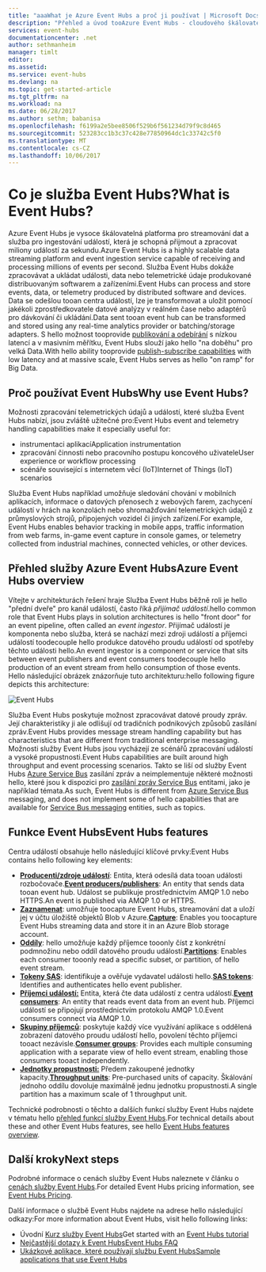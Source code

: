 ```yaml
---
title: "aaaWhat je Azure Event Hubs a proč ji používat | Microsoft Docs"
description: "Přehled a úvod tooAzure Event Hubs - cloudového škálovatelného přijímání telemetrie z webů, aplikací a zařízení"
services: event-hubs
documentationcenter: .net
author: sethmanheim
manager: timlt
editor: 
ms.assetid: 
ms.service: event-hubs
ms.devlang: na
ms.topic: get-started-article
ms.tgt_pltfrm: na
ms.workload: na
ms.date: 06/28/2017
ms.author: sethm; babanisa
ms.openlocfilehash: f6199a2e5bee8506f529b6f561234d79f9c8d465
ms.sourcegitcommit: 523283cc1b3c37c428e77850964dc1c33742c5f0
ms.translationtype: MT
ms.contentlocale: cs-CZ
ms.lasthandoff: 10/06/2017
---
```

# <a name="what-is-event-hubs"></a><span data-ttu-id="912b1-103">Co je služba Event Hubs?</span><span class="sxs-lookup"><span data-stu-id="912b1-103">What is Event Hubs?</span></span>

<span data-ttu-id="912b1-104">Azure Event Hubs je vysoce škálovatelná platforma pro streamování dat a služba pro ingestování událostí, která je schopná přijmout a zpracovat miliony událostí za sekundu.</span><span class="sxs-lookup"><span data-stu-id="912b1-104">Azure Event Hubs is a highly scalable data streaming platform and event ingestion service capable of receiving and processing millions of events per second.</span></span> <span data-ttu-id="912b1-105">Služba Event Hubs dokáže zpracovávat a ukládat události, data nebo telemetrické údaje produkované distribuovaným softwarem a zařízeními.</span><span class="sxs-lookup"><span data-stu-id="912b1-105">Event Hubs can process and store events, data, or telemetry produced by distributed software and devices.</span></span> <span data-ttu-id="912b1-106">Data se odešlou tooan centra událostí, lze je transformovat a uložit pomocí jakékoli zprostředkovatele datové analýzy v reálném čase nebo adaptérů pro dávkování či ukládání.</span><span class="sxs-lookup"><span data-stu-id="912b1-106">Data sent tooan event hub can be transformed and stored using any real-time analytics provider or batching/storage adapters.</span></span> <span data-ttu-id="912b1-107">S hello možnost tooprovide [publikování a odebírání](https://msdn.microsoft.com/library/aa560414.aspx) s nízkou latencí a v masivním měřítku, Event Hubs slouží jako hello "na doběhu" pro velká Data.</span><span class="sxs-lookup"><span data-stu-id="912b1-107">With hello ability tooprovide [publish-subscribe capabilities](https://msdn.microsoft.com/library/aa560414.aspx) with low latency and at massive scale, Event Hubs serves as hello "on ramp" for Big Data.</span></span>

## <a name="why-use-event-hubs"></a><span data-ttu-id="912b1-108">Proč používat Event Hubs</span><span class="sxs-lookup"><span data-stu-id="912b1-108">Why use Event Hubs?</span></span>

<span data-ttu-id="912b1-109">Možnosti zpracování telemetrických údajů a událostí, které služba Event Hubs nabízí, jsou zvláště užitečné pro:</span><span class="sxs-lookup"><span data-stu-id="912b1-109">Event Hubs event and telemetry handling capabilities make it especially useful for:</span></span>

* <span data-ttu-id="912b1-110">instrumentaci aplikací</span><span class="sxs-lookup"><span data-stu-id="912b1-110">Application instrumentation</span></span>
* <span data-ttu-id="912b1-111">zpracování činnosti nebo pracovního postupu koncového uživatele</span><span class="sxs-lookup"><span data-stu-id="912b1-111">User experience or workflow processing</span></span>
* <span data-ttu-id="912b1-112">scénáře související s internetem věcí (IoT)</span><span class="sxs-lookup"><span data-stu-id="912b1-112">Internet of Things (IoT) scenarios</span></span>

<span data-ttu-id="912b1-113">Služba Event Hubs například umožňuje sledování chování v mobilních aplikacích, informace o datových přenosech z webových farem, zachycení událostí v hrách na konzolách nebo shromažďování telemetrických údajů z průmyslových strojů, připojených vozidel či jiných zařízení.</span><span class="sxs-lookup"><span data-stu-id="912b1-113">For example, Event Hubs enables behavior tracking in mobile apps, traffic information from web farms, in-game event capture in console games, or telemetry collected from industrial machines, connected vehicles, or other devices.</span></span>

## <a name="azure-event-hubs-overview"></a><span data-ttu-id="912b1-114">Přehled služby Azure Event Hubs</span><span class="sxs-lookup"><span data-stu-id="912b1-114">Azure Event Hubs overview</span></span>

<span data-ttu-id="912b1-115">Vítejte v architekturách řešení hraje Služba Event Hubs běžně roli je hello "přední dveře" pro kanál událostí, často říká *přijímač událostí*.</span><span class="sxs-lookup"><span data-stu-id="912b1-115">hello common role that Event Hubs plays in solution architectures is hello "front door" for an event pipeline, often called an *event ingestor*.</span></span> <span data-ttu-id="912b1-116">Přijímač událostí je komponenta nebo služba, která se nachází mezi zdroji událostí a příjemci událostí toodecouple hello produkce datového proudu událostí od spotřeby těchto události hello.</span><span class="sxs-lookup"><span data-stu-id="912b1-116">An event ingestor is a component or service that sits between event publishers and event consumers toodecouple hello production of an event stream from hello consumption of those events.</span></span> <span data-ttu-id="912b1-117">Hello následující obrázek znázorňuje tuto architekturu:</span><span class="sxs-lookup"><span data-stu-id="912b1-117">hello following figure depicts this architecture:</span></span>

![Event Hubs](./media/event-hubs-what-is-event-hubs/event_hubs_full_pipeline.png)

<span data-ttu-id="912b1-119">Služba Event Hubs poskytuje možnost zpracovávat datové proudy zpráv. Její charakteristiky ji ale odlišují od tradičních podnikových způsobů zasílání zpráv.</span><span class="sxs-lookup"><span data-stu-id="912b1-119">Event Hubs provides message stream handling capability but has characteristics that are different from traditional enterprise messaging.</span></span> <span data-ttu-id="912b1-120">Možnosti služby Event Hubs jsou vycházejí ze scénářů zpracování událostí a vysoké propustnosti.</span><span class="sxs-lookup"><span data-stu-id="912b1-120">Event Hubs capabilities are built around high throughput and event processing scenarios.</span></span> <span data-ttu-id="912b1-121">Takto se liší od služby Event Hubs [Azure Service Bus](https://azure.microsoft.com/services/service-bus/) zasílání zpráv a neimplementuje některé možnosti hello, které jsou k dispozici pro [zasílání zpráv Service Bus](/azure/service-bus-messaging/) entitami, jako je například témata.</span><span class="sxs-lookup"><span data-stu-id="912b1-121">As such, Event Hubs is different from [Azure Service Bus](https://azure.microsoft.com/services/service-bus/) messaging, and does not implement some of hello capabilities that are available for [Service Bus messaging](/azure/service-bus-messaging/) entities, such as topics.</span></span>

## <a name="event-hubs-features"></a><span data-ttu-id="912b1-122">Funkce Event Hubs</span><span class="sxs-lookup"><span data-stu-id="912b1-122">Event Hubs features</span></span>

<span data-ttu-id="912b1-123">Centra událostí obsahuje hello následující klíčové prvky:</span><span class="sxs-lookup"><span data-stu-id="912b1-123">Event Hubs contains hello following key elements:</span></span>

- <span data-ttu-id="912b1-124">[**Producenti/zdroje událostí**](event-hubs-features.md#event-publishers): Entita, která odesílá data tooan události rozbočovače.</span><span class="sxs-lookup"><span data-stu-id="912b1-124">[**Event producers/publishers**](event-hubs-features.md#event-publishers): An entity that sends data tooan event hub.</span></span> <span data-ttu-id="912b1-125">Událost se publikuje prostřednictvím AMQP 1.0 nebo HTTPS.</span><span class="sxs-lookup"><span data-stu-id="912b1-125">An event is published via AMQP 1.0 or HTTPS.</span></span>
- <span data-ttu-id="912b1-126">[**Zaznamenat**](event-hubs-features.md#capture): umožňuje toocapture Event Hubs, streamování dat a uloží jej v účtu úložiště objektů Blob v Azure.</span><span class="sxs-lookup"><span data-stu-id="912b1-126">[**Capture**](event-hubs-features.md#capture): Enables you toocapture Event Hubs streaming data and store it in an Azure Blob storage account.</span></span>
- <span data-ttu-id="912b1-127">[**Oddíly**](event-hubs-features.md#partitions): hello umožňuje každý příjemce tooonly číst z konkrétní podmnožinu nebo oddíl datového proudu událostí.</span><span class="sxs-lookup"><span data-stu-id="912b1-127">[**Partitions**](event-hubs-features.md#partitions): Enables each consumer tooonly read a specific subset, or partition, of hello event stream.</span></span>
- <span data-ttu-id="912b1-128">[**Tokeny SAS**](event-hubs-features.md#sas-tokens): identifikuje a ověřuje vydavatel události hello.</span><span class="sxs-lookup"><span data-stu-id="912b1-128">[**SAS tokens**](event-hubs-features.md#sas-tokens): Identifies and authenticates hello event publisher.</span></span>
- <span data-ttu-id="912b1-129">[**Příjemci událostí:**](event-hubs-features.md#event-consumers) Entita, která čte data událostí z centra událostí.</span><span class="sxs-lookup"><span data-stu-id="912b1-129">[**Event consumers**](event-hubs-features.md#event-consumers): An entity that reads event data from an event hub.</span></span> <span data-ttu-id="912b1-130">Příjemci událostí se připojují prostřednictvím protokolu AMQP 1.0.</span><span class="sxs-lookup"><span data-stu-id="912b1-130">Event consumers connect via AMQP 1.0.</span></span> 
- <span data-ttu-id="912b1-131">[**Skupiny příjemců**](event-hubs-features.md#consumer-groups): poskytuje každý více využívání aplikace s oddělená zobrazení datového proudu událostí hello, povolení těchto příjemci tooact nezávisle.</span><span class="sxs-lookup"><span data-stu-id="912b1-131">[**Consumer groups**](event-hubs-features.md#consumer-groups): Provides each multiple consuming application with a separate view of hello event stream, enabling those consumers tooact independently.</span></span>
- <span data-ttu-id="912b1-132">[**Jednotky propustnosti:**](event-hubs-features.md#capacity) Předem zakoupené jednotky kapacity.</span><span class="sxs-lookup"><span data-stu-id="912b1-132">[**Throughput units**](event-hubs-features.md#capacity): Pre-purchased units of capacity.</span></span> <span data-ttu-id="912b1-133">Škálování jednoho oddílu dovoluje maximálně jednu jednotku propustnosti.</span><span class="sxs-lookup"><span data-stu-id="912b1-133">A single partition has a maximum scale of 1 throughput unit.</span></span>

<span data-ttu-id="912b1-134">Technické podrobnosti o těchto a dalších funkcí služby Event Hubs najdete v tématu hello [přehled funkcí služby Event Hubs](event-hubs-features.md).</span><span class="sxs-lookup"><span data-stu-id="912b1-134">For technical details about these and other Event Hubs features, see hello [Event Hubs features overview](event-hubs-features.md).</span></span> 

## <a name="next-steps"></a><span data-ttu-id="912b1-135">Další kroky</span><span class="sxs-lookup"><span data-stu-id="912b1-135">Next steps</span></span>

<span data-ttu-id="912b1-136">Podrobné informace o cenách služby Event Hubs naleznete v článku o [cenách služby Event Hubs](https://azure.microsoft.com/pricing/details/event-hubs/).</span><span class="sxs-lookup"><span data-stu-id="912b1-136">For detailed Event Hubs pricing information, see [Event Hubs Pricing](https://azure.microsoft.com/pricing/details/event-hubs/).</span></span>

<span data-ttu-id="912b1-137">Další informace o službě Event Hubs najdete na adrese hello následující odkazy:</span><span class="sxs-lookup"><span data-stu-id="912b1-137">For more information about Event Hubs, visit hello following links:</span></span>

* <span data-ttu-id="912b1-138">Úvodní [Kurz služby Event Hubs](event-hubs-dotnet-standard-getstarted-send.md)</span><span class="sxs-lookup"><span data-stu-id="912b1-138">Get started with an [Event Hubs tutorial](event-hubs-dotnet-standard-getstarted-send.md)</span></span>
* [<span data-ttu-id="912b1-139">Nejčastější dotazy k Event Hubs</span><span class="sxs-lookup"><span data-stu-id="912b1-139">Event Hubs FAQ</span></span>](event-hubs-faq.md)
* [<span data-ttu-id="912b1-140">Ukázkové aplikace, které používají službu Event Hubs</span><span class="sxs-lookup"><span data-stu-id="912b1-140">Sample applications that use Event Hubs</span></span>](https://github.com/Azure/azure-event-hubs/tree/master/samples)
 
 


